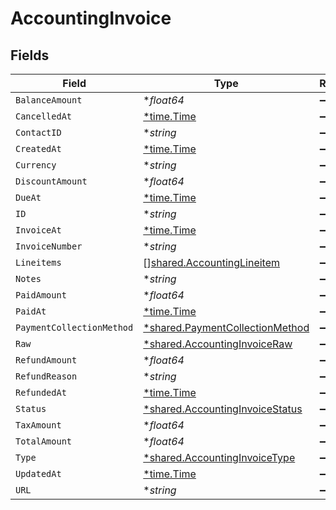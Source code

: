 # AccountingInvoice


## Fields

| Field                                                                                    | Type                                                                                     | Required                                                                                 | Description                                                                              |
| ---------------------------------------------------------------------------------------- | ---------------------------------------------------------------------------------------- | ---------------------------------------------------------------------------------------- | ---------------------------------------------------------------------------------------- |
| `BalanceAmount`                                                                          | **float64*                                                                               | :heavy_minus_sign:                                                                       | N/A                                                                                      |
| `CancelledAt`                                                                            | [*time.Time](https://pkg.go.dev/time#Time)                                               | :heavy_minus_sign:                                                                       | N/A                                                                                      |
| `ContactID`                                                                              | **string*                                                                                | :heavy_minus_sign:                                                                       | N/A                                                                                      |
| `CreatedAt`                                                                              | [*time.Time](https://pkg.go.dev/time#Time)                                               | :heavy_minus_sign:                                                                       | N/A                                                                                      |
| `Currency`                                                                               | **string*                                                                                | :heavy_minus_sign:                                                                       | N/A                                                                                      |
| `DiscountAmount`                                                                         | **float64*                                                                               | :heavy_minus_sign:                                                                       | N/A                                                                                      |
| `DueAt`                                                                                  | [*time.Time](https://pkg.go.dev/time#Time)                                               | :heavy_minus_sign:                                                                       | N/A                                                                                      |
| `ID`                                                                                     | **string*                                                                                | :heavy_minus_sign:                                                                       | N/A                                                                                      |
| `InvoiceAt`                                                                              | [*time.Time](https://pkg.go.dev/time#Time)                                               | :heavy_minus_sign:                                                                       | N/A                                                                                      |
| `InvoiceNumber`                                                                          | **string*                                                                                | :heavy_minus_sign:                                                                       | N/A                                                                                      |
| `Lineitems`                                                                              | [][shared.AccountingLineitem](../../../pkg/models/shared/accountinglineitem.md)          | :heavy_minus_sign:                                                                       | N/A                                                                                      |
| `Notes`                                                                                  | **string*                                                                                | :heavy_minus_sign:                                                                       | N/A                                                                                      |
| `PaidAmount`                                                                             | **float64*                                                                               | :heavy_minus_sign:                                                                       | N/A                                                                                      |
| `PaidAt`                                                                                 | [*time.Time](https://pkg.go.dev/time#Time)                                               | :heavy_minus_sign:                                                                       | N/A                                                                                      |
| `PaymentCollectionMethod`                                                                | [*shared.PaymentCollectionMethod](../../../pkg/models/shared/paymentcollectionmethod.md) | :heavy_minus_sign:                                                                       | N/A                                                                                      |
| `Raw`                                                                                    | [*shared.AccountingInvoiceRaw](../../../pkg/models/shared/accountinginvoiceraw.md)       | :heavy_minus_sign:                                                                       | N/A                                                                                      |
| `RefundAmount`                                                                           | **float64*                                                                               | :heavy_minus_sign:                                                                       | N/A                                                                                      |
| `RefundReason`                                                                           | **string*                                                                                | :heavy_minus_sign:                                                                       | N/A                                                                                      |
| `RefundedAt`                                                                             | [*time.Time](https://pkg.go.dev/time#Time)                                               | :heavy_minus_sign:                                                                       | N/A                                                                                      |
| `Status`                                                                                 | [*shared.AccountingInvoiceStatus](../../../pkg/models/shared/accountinginvoicestatus.md) | :heavy_minus_sign:                                                                       | N/A                                                                                      |
| `TaxAmount`                                                                              | **float64*                                                                               | :heavy_minus_sign:                                                                       | N/A                                                                                      |
| `TotalAmount`                                                                            | **float64*                                                                               | :heavy_minus_sign:                                                                       | N/A                                                                                      |
| `Type`                                                                                   | [*shared.AccountingInvoiceType](../../../pkg/models/shared/accountinginvoicetype.md)     | :heavy_minus_sign:                                                                       | N/A                                                                                      |
| `UpdatedAt`                                                                              | [*time.Time](https://pkg.go.dev/time#Time)                                               | :heavy_minus_sign:                                                                       | N/A                                                                                      |
| `URL`                                                                                    | **string*                                                                                | :heavy_minus_sign:                                                                       | N/A                                                                                      |
